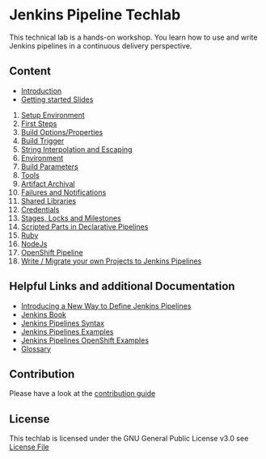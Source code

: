# Jenkins Pipeline Techlab

This technical lab is a hands-on workshop. You learn how to use and write Jenkins pipelines in a continuous delivery perspective.


## Content

* [Introduction](labs/00_introduction.md)
* [Getting started Slides](https://puzzle.github.io/jenkins-techlab)

1. [Setup Environment](labs/01_setup.md)
1. [First Steps](labs/02_first_steps.md)
1. [Build Options/Properties](labs/03_build_options.md)
1. [Build Trigger](labs/04_build_triggers.md)
1. [String Interpolation and Escaping](labs/05_string_interpolation_quoting_escaping.md)
1. [Environment](labs/06_environment.md)
1. [Build Parameters](labs/07_parameters.md)
1. [Tools](labs/08_tools.md)
1. [Artifact Archival](labs/09_artifacts.md)
1. [Failures and Notifications](labs/10_failures.md)
1. [Shared Libraries](labs/11_shared_libs.md)
1. [Credentials](labs/12_credentials.md)
1. [Stages, Locks and Milestones](labs/13_stages_locks_milestones.md)
1. [Scripted Parts in Declarative Pipelines](labs/14_scripted_parts_declarative.md)
1. [Ruby](labs/15_ruby.md)
1. [NodeJs](labs/16_nodejs.md)
1. [OpenShift Pipeline](labs/17_openshift_pipeline.md)
1. [Write / Migrate your own Projects to Jenkins Pipelines](labs/18_write_migrate_your_own_projects.md)


## Helpful Links and additional Documentation

* [Introducing a New Way to Define Jenkins Pipelines](https://www.cloudbees.com/sites/default/files/2016-jenkins-world-introducing_a_new_way_to_define_jenkins_pipelines_1.pdf)
* [Jenkins Book](https://jenkins.io/doc/book/)
* [Jenkins Pipelines Syntax](https://jenkins.io/doc/book/pipeline/syntax/)
* [Jenkins Pipelines Examples](https://jenkins.io/doc/pipeline/examples/)
* [Jenkins Pipelines OpenShift Examples](https://github.com/openshift/origin/tree/master/examples/jenkins/pipeline)
* [Glossary](https://jenkins.io/doc/book/glossary/)


## Contribution

Please have a look at the [contribution guide](CONTRIBUTING.md)


## License

This techlab is licensed under the GNU General Public License v3.0 see [License File](LICENSE)
